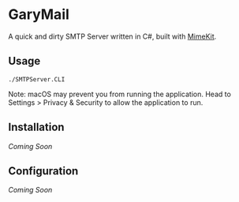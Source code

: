 # GaryMail
A quick and dirty SMTP Server written in C#, built with [MimeKit](https://github.com/jstedfast/MimeKit). 

## Usage
`./SMTPServer.CLI`

Note: macOS may prevent you from running the application. Head to Settings > Privacy & Security to allow the application to run. 

## Installation
_Coming Soon_

## Configuration
_Coming Soon_